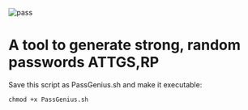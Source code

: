 ![pass](https://github.com/0x3f3c/PassGenius/assets/154844497/054a4f21-1b18-4cc2-961d-eff9e0e5315e)


<h1>A tool to generate strong, random passwords
ATTGS,RP</h1>


Save this script as PassGenius.sh and make it executable:
```
chmod +x PassGenius.sh
```
